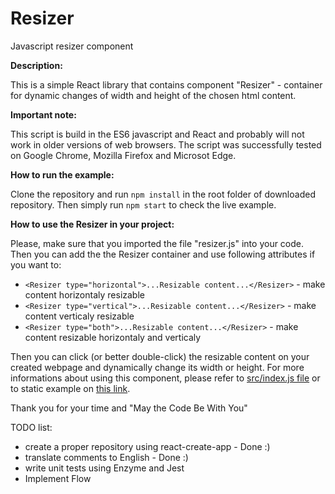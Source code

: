 # Resizer

Javascript resizer component

**Description:**

This is a simple React library that contains component "Resizer" - container for dynamic changes of width and height of the chosen html content.

**Important note:**

This script is build in the ES6 javascript and React and probably will not work in older versions of web browsers.
The script was successfully tested on Google Chrome, Mozilla Firefox and Microsot Edge.

**How to run the example:**

Clone the repository and run ```npm install``` in the root folder of downloaded repository. Then simply run ```npm start``` to check the live example.

**How to use the Resizer in your project:**

Please, make sure that you imported the file "resizer.js" into your code.
Then you can add the the Resizer container and use following attributes if you want to:


- ```<Resizer type="horizontal">...Resizable content...</Resizer>``` - make content horizontaly resizable 
- ```<Resizer type="vertical">...Resizable content...</Resizer>``` - make content verticaly resizable 
- ```<Resizer type="both">...Resizable content...</Resizer>``` - make content resizable horizontaly and verticaly


Then you can click (or better double-click) the resizable content on your created webpage and dynamically change its width or height.
For more informations about using this component, please refer to [src/index.js file](https://github.com/josefkrajkar/Resizer/blob/new_version/src/index.js) or to static example on [this link](http://resizer.surge.sh/).  

Thank you for your time and "May the Code Be With You"

TODO list:
- create a proper repository using react-create-app - Done :)
- translate comments to English - Done :)
- write unit tests using Enzyme and Jest
- Implement Flow
